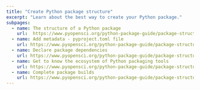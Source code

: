 ```yaml
---
title: "Create Python package structure"
excerpt: "Learn about the best way to create your Python package."
subpages:
  - name: The structure of a Python package
    url:  https://www.pyopensci.org/python-package-guide/package-structure-code/python-package-structure.html
  - name: Add metadata - pyproject.toml file
    url: https://www.pyopensci.org/python-package-guide/package-structure-code/pyproject-toml-python-package-metadata.html
  - name: Declare package dependencies
    url: https://www.pyopensci.org/python-package-guide/package-structure-code/declare-dependencies.html
  - name: Get to know the ecosystem of Python packaging tools
    url: https://www.pyopensci.org/python-package-guide/package-structure-code/python-package-build-tools.html
  - name: Complete package builds
    url: https://www.pyopensci.org/python-package-guide/package-structure-code/complex-python-package-builds.html
---
```

